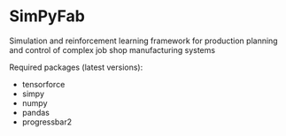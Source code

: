 # SimPyFab
Simulation and reinforcement learning framework for production planning and control of complex job shop manufacturing systems

Required packages (latest versions):
- tensorforce
- simpy
- numpy
- pandas
- progressbar2
